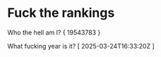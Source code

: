 # Fuck the rankings

Who the hell am I?
{ 19543783 }

What fucking year is it?
[ 2025-03-24T16:33:20Z ]
